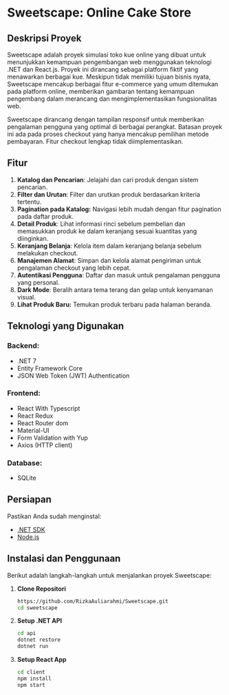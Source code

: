 # Sweetscape: Online Cake Store

## Deskripsi Proyek

Sweetscape adalah proyek simulasi toko kue online yang dibuat untuk menunjukkan kemampuan pengembangan web menggunakan teknologi .NET dan React.js. Proyek ini dirancang sebagai platform fiktif yang menawarkan berbagai kue. Meskipun tidak memiliki tujuan bisnis nyata, Sweetscape mencakup berbagai fitur e-commerce yang umum ditemukan pada platform online, memberikan gambaran tentang kemampuan pengembang dalam merancang dan mengimplementasikan fungsionalitas web. 

Sweetscape dirancang dengan tampilan responsif untuk memberikan pengalaman pengguna yang optimal di berbagai perangkat. Batasan proyek ini ada pada proses checkout yang hanya mencakup pemilihan metode pembayaran. Fitur checkout lengkap tidak diimplementasikan.

## Fitur

1. **Katalog dan Pencarian**: Jelajahi dan cari produk dengan sistem pencarian.
2. **Filter dan Urutan**: Filter dan urutkan produk berdasarkan kriteria tertentu.
3. **Pagination pada Katalog:** Navigasi lebih mudah dengan fitur pagination pada daftar produk.
4. **Detail Produk**: Lihat informasi rinci sebelum pembelian dan memasukkan produk ke dalam keranjang sesuai kuantitas yang diinginkan.
5. **Keranjang Belanja**: Kelola item dalam keranjang belanja sebelum melakukan checkout.
6. **Manajemen Alamat**: Simpan dan kelola alamat pengiriman untuk pengalaman checkout yang lebih cepat.
7. **Autentikasi Pengguna**: Daftar dan masuk untuk pengalaman pengguna yang personal.
9. **Dark Mode**: Beralih antara tema terang dan gelap untuk kenyamanan visual.
10. **Lihat Produk Baru:** Temukan produk terbaru pada halaman beranda.

## Teknologi yang Digunakan
### Backend:
- .NET 7
- Entity Framework Core
- JSON Web Token (JWT) Authentication

### Frontend:
- React With Typescript
- React Redux
- React Router dom
- Material-UI
- Form Validation with Yup
- Axios (HTTP client)

### Database:
- SQLite

## Persiapan

Pastikan Anda sudah menginstal:

- [.NET SDK](https://dotnet.microsoft.com/download)
- [Node.js](https://nodejs.org/)

## Instalasi dan Penggunaan

Berikut adalah langkah-langkah untuk menjalankan proyek Sweetscape:

1. **Clone Repositori**

    ```bash
    https://github.com/RizkaAuliarahmi/Sweetscape.git
    cd sweetscape
    ```

2. **Setup .NET API**

    ```bash
    cd api
    dotnet restore
    dotnet run
    ```

3. **Setup React App**

    ```bash
    cd client
    npm install
    npm start
    ```
    
